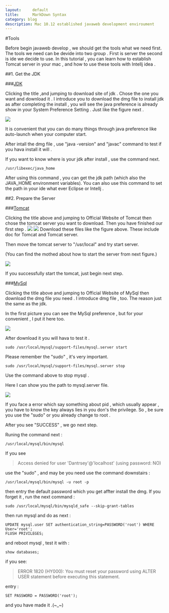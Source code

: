 ```yaml
---
layout:     default
title:      MarkDown Syntax
category: blog
description: Mac 10.12 established javaweb development enviroument
---
```


#Tools

  Before begin javaweb develop , we should get the tools what we need first.
  The tools we need can be devide into two group . First is server the second is ide we decide to use.
  In this tutorial , you can learn how to establish Tomcat server in your mac , and how to use these tools with Intellj idea .
 
##1. Get the JDK

###[JDK](http://www.oracle.com/technetwork/java/javase/downloads/index.html)

  Clicking the title ,and jumping to download site of jdk . Chose the one you want and download it .
  I introduce you to download the dmg file to install jdk as after completing the install , you will see the java preference is already show in your System Preference Setting . Just like the figure next .

![]({{site.url}}/assets/SystemPreference.png)

  It is convenient that you can do many things through java preference like auto-launch when your computer start.
  
  After intall the dmg file , use "java -version" and "javac" command to test if you hava install it will .
  
  If you want to know where is your jdk after install , use the command next.
```
/usr/libexec/java_home
```

  After using this command , you can get the jdk path (which also the JAVA_HOME environment variables). You can also use this command to set the path in your ide what ever Eclipse or Intellj . 
  
  

##2. Prepare the Server

###[Tomcat](http://tomcat.apache.org)
 
  Clicking the title above and jumping to Official Website of Tomcat then chose the tomcat server you want to download. Then you have finished our first step . 
  ![]({{site.url}}/assets/DownloadTomcat.png)
  ![]({{site.url}}/assets/TomcatFile.png)
  Download these files like the figure above. These include doc for Tomcat and Tomcat server.
  
  Then move the tomcat server to "/usr/local" and try start server.
  
  (You can find the mothed about how to start the server from next figure.)
  
  ![]({{site.url}}/assets/StartTomcat.png)
  
  If you successfully start the tomcat, just begin next step.
 
###[MySql](https://www.mysql.com)

  Clicking the title above and jumping to Official Website of MySql
then download the dmg file you need .
  I introduce dmg file , too. The reason just the same as the jdk.
  
  In the first picture you can see the MySql preference , but for your convenient , I put it here too.
  
![]({{site.url}}/assets/SystemPreference.png)

  After download it you will hava to test it .
  
```
sudo /usr/local/mysql/support-files/mysql.server start
```
  
  Please remember the "sudo" , it's very important.
 
```
sudo /usr/local/mysql/support-files/mysql.server stop
```
  Use the command above to stop mysql .
  
  Here I can show you the path to mysql.server file.
  
  ![]({{site.url}}/assets/mysqlserver.png)
  
  If you face a error which say something about pid , which usually appear , you have to know the key always lies in you don's the privilege. So , be sure you use the "sudo" or you already change to root .
  
  After you see "SUCCESS" , we go next step.
  
  Runing the command next :
  
```
/usr/local/mysql/bin/mysql
```

  If you see
> Access denied for user 'Dantrsey'@'localhost' (using password: NO)

  use the "sudo" , and may be you need use the command downstairs :
```
/usr/local/mysql/bin/mysql -u root -p
```
  then entry the default password which you get affter install the dmg. If you forget it , run the next command :
  
```
sudo /usr/local/mysql/bin/mysqld_safe --skip-grant-tables
```
  then run mysql and do as next :
```
UPDATE mysql.user SET authentication_string=PASSWORD('root') WHERE User='root';
FLUSH PRIVILEGES;
```
  
  and reboot mysql , test it with :

```
show databases;
```
  if you see:
> ERROR 1820 (HY000): You must reset your password using ALTER USER statement before executing this statement.
  
  entry :
```
SET PASSWORD = PASSWORD('root');
```

  and you have made it .(~_~)




  
  
  
  
